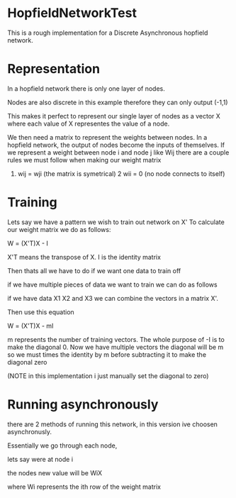 # HopfieldNetworkTest

This is a rough implementation for a Discrete Asynchronous hopfield network.

# Representation

In a hopfield network there is only one layer of nodes.

Nodes are also discrete in this example therefore they can only output (-1,1)

This makes it perfect to represent our single layer of nodes as a vector X where each value of X representes the value of a node.

We then need a matrix to represent the weights between nodes. In a hopfield network, the output of nodes become the inputs of themselves. If we represent a weight between node i and node j like Wij there are a couple rules we must follow when making our weight matrix

1. wij = wji (the matrix is symetrical)
2 wii = 0 (no node connects to itself)

# Training

Lets say we have a pattern we wish to train out network on X' To calculate our weight matrix we do as follows:

W = (X'T)X - I

X'T means the transpose of X.
I is the identity matrix

Then thats all we have to do if we want one data to train off


if we have multiple pieces of data we want to train we can do as follows

if we have data X1 X2 and X3 we can combine the vectors in a matrix X'.

Then use this equation

W = (X'T)X - mI

m represents the number of training vectors. The whole purpose of -I is to make the diagonal 0. Now we have multiple vectors the diagonal will be m so we must times the identity by m before subtracting it to make the diagonal zero 

(NOTE in this implementation i just manually set the diagonal to zero)


# Running asynchronously

there are 2 methods of running this network, in this version ive choosen asynchronusly.

Essentially we go through each node,

lets say were at node i

the nodes new value will be WiX

where Wi represents the ith row of the weight matrix
